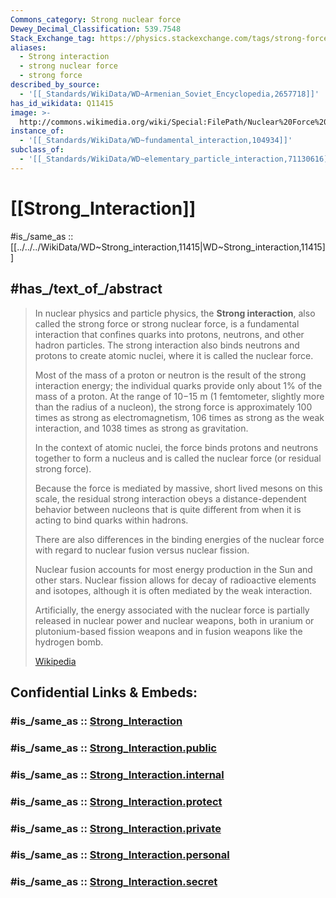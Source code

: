 ```yaml
---
Commons_category: Strong nuclear force
Dewey_Decimal_Classification: 539.7548
Stack_Exchange_tag: https://physics.stackexchange.com/tags/strong-force
aliases:
  - Strong interaction
  - strong nuclear force
  - strong force
described_by_source:
  - '[[_Standards/WikiData/WD~Armenian_Soviet_Encyclopedia,2657718]]'
has_id_wikidata: Q11415
image: >-
  http://commons.wikimedia.org/wiki/Special:FilePath/Nuclear%20Force%20anim%20smaller.gif
instance_of:
  - '[[_Standards/WikiData/WD~fundamental_interaction,104934]]'
subclass_of:
  - '[[_Standards/WikiData/WD~elementary_particle_interaction,71130616]]'
---
```


# [[Strong_Interaction]] 

#is_/same_as :: [[../../../WikiData/WD~Strong_interaction,11415|WD~Strong_interaction,11415]] 

## #has_/text_of_/abstract 

> In nuclear physics and particle physics, the **Strong interaction**, 
> also called the strong force or strong nuclear force, is a fundamental interaction 
> that confines quarks into protons, neutrons, and other hadron particles. 
> The strong interaction also binds neutrons and protons to create atomic nuclei, 
> where it is called the nuclear force.
>
> Most of the mass of a proton or neutron is the result of the strong interaction energy; 
> the individual quarks provide only about 1% of the mass of a proton. 
> At the range of 10−15 m (1 femtometer, slightly more than the radius of a nucleon), 
> the strong force is approximately 100 times as strong as electromagnetism, 
> 106 times as strong as the weak interaction, and 1038 times as strong as gravitation.
>
> In the context of atomic nuclei, the force binds protons and neutrons together 
> to form a nucleus and is called the nuclear force (or residual strong force). 
> 
> Because the force is mediated by massive, short lived mesons on this scale, 
> the residual strong interaction obeys a distance-dependent behavior between nucleons 
> that is quite different from when it is acting to bind quarks within hadrons. 
> 
> There are also differences in the binding energies of the nuclear force 
> with regard to nuclear fusion versus nuclear fission. 
> 
> Nuclear fusion accounts for most energy production in the Sun and other stars. 
> Nuclear fission allows for decay of radioactive elements and isotopes, 
> although it is often mediated by the weak interaction. 
> 
> Artificially, the energy associated with the nuclear force 
> is partially released in nuclear power and nuclear weapons, 
> both in uranium or plutonium-based fission weapons and in fusion weapons like the hydrogen bomb.
>
> [Wikipedia](https://en.wikipedia.org/wiki/Strong%20interaction) 


## Confidential Links & Embeds: 

### #is_/same_as :: [Strong_Interaction](/_Standards/Science/Physics/Quantum_Mechanics/Fundamental_Interaction/Strong_Interaction.md) 

### #is_/same_as :: [Strong_Interaction.public](/_public/Science/Physics/Quantum_Mechanics/Fundamental_Interaction/Strong_Interaction.public.md) 

### #is_/same_as :: [Strong_Interaction.internal](/_internal/Science/Physics/Quantum_Mechanics/Fundamental_Interaction/Strong_Interaction.internal.md) 

### #is_/same_as :: [Strong_Interaction.protect](/_protect/Science/Physics/Quantum_Mechanics/Fundamental_Interaction/Strong_Interaction.protect.md) 

### #is_/same_as :: [Strong_Interaction.private](/_private/Science/Physics/Quantum_Mechanics/Fundamental_Interaction/Strong_Interaction.private.md) 

### #is_/same_as :: [Strong_Interaction.personal](/_personal/Science/Physics/Quantum_Mechanics/Fundamental_Interaction/Strong_Interaction.personal.md) 

### #is_/same_as :: [Strong_Interaction.secret](/_secret/Science/Physics/Quantum_Mechanics/Fundamental_Interaction/Strong_Interaction.secret.md)

